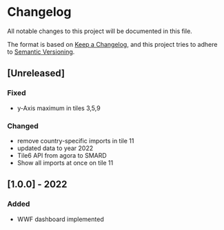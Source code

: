 # Changelog
All notable changes to this project will be documented in this file.

The format is based on [Keep a Changelog](https://keepachangelog.com/en/1.0.0/),
and this project tries to adhere to [Semantic Versioning](https://semver.org/spec/v2.0.0.html).

## [Unreleased]
### Fixed
- y-Axis maximum in tiles 3,5,9

### Changed
- remove country-specific imports in tile 11
- updated data to year 2022
- Tile6 API from agora to SMARD 
- Show all imports at once on tile 11

## [1.0.0] - 2022
### Added
- WWF dashboard implemented